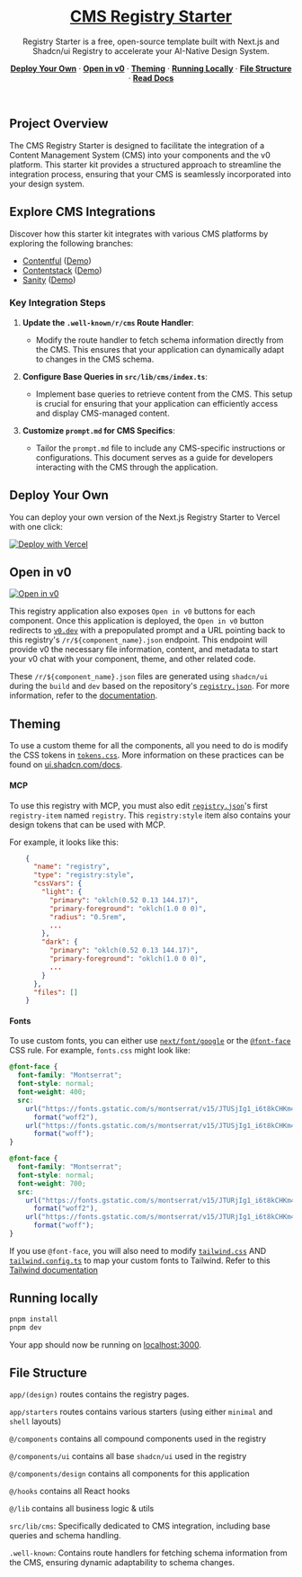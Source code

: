 <a href="https://cms-registry-starter.vercel.app/">
  <h1 align="center">CMS Registry Starter</h1>
</a>

<p align="center">
    Registry Starter is a free, open-source template built with Next.js and Shadcn/ui Registry to accelerate your AI-Native Design System.
</p>

<p align="center">
  <a href="#deploy-your-own"><strong>Deploy Your Own</strong></a> ·
  <a href="#open-in-v0"><strong>Open in v0</strong></a> ·
  <a href="#theming"><strong>Theming</strong></a> ·
  <a href="#running-locally"><strong>Running Locally</strong></a> ·
  <a href="#file-structure"><strong>File Structure</strong></a> ·
  <a href="https://ui.shadcn.com/docs/registry"><strong>Read Docs</strong></a>
</p>
<br/>

## Project Overview

The CMS Registry Starter is designed to facilitate the integration of a Content Management System (CMS) into your components and the v0 platform. This starter kit provides a structured approach to streamline the integration process, ensuring that your CMS is seamlessly incorporated into your design system.

## Explore CMS Integrations

Discover how this starter kit integrates with various CMS platforms by exploring the following branches:

- [Contentful](https://github.com/vercel-partner-solutions/cms-registry-starter/tree/contentful) ([Demo](https://contentful-registry-starter.vercel.app/))
- [Contentstack](https://github.com/vercel-partner-solutions/cms-registry-starter/tree/contentstack) ([Demo](https://contentstack-registry-starter.vercel.app/))
- [Sanity](https://github.com/vercel-partner-solutions/cms-registry-starter/tree/sanity) ([Demo](https://sanity-registry-starter.vercel.app/))

### Key Integration Steps

1. **Update the `.well-known/r/cms` Route Handler**:
   - Modify the route handler to fetch schema information directly from the CMS. This ensures that your application can dynamically adapt to changes in the CMS schema.

2. **Configure Base Queries in `src/lib/cms/index.ts`**:
   - Implement base queries to retrieve content from the CMS. This setup is crucial for ensuring that your application can efficiently access and display CMS-managed content.

3. **Customize `prompt.md` for CMS Specifics**:
   - Tailor the `prompt.md` file to include any CMS-specific instructions or configurations. This document serves as a guide for developers interacting with the CMS through the application.

## Deploy Your Own

You can deploy your own version of the Next.js Registry Starter to Vercel with one click:

[![Deploy with Vercel](https://vercel.com/button)](https://vercel.com/new/clone?repository-url=https%3A%2F%2Fgithub.com%2Fvercel%2Fcms-registry-starter&project-name=my-registry&repository-name=my-registry&demo-title=Registry%20Starter&demo-description=Registry%20Starter%20is%20a%20free%2C%20open-source%20template%20built%20with%20Next.js%20and%20Shadcn%2Fui%20Registry%20to%20accelerate%20your%20AI-Native%20Design%20System.&demo-url=https%3A%2F%2Fcms-registry-starter.vercel.app&demo-image=%2F%2Fcms-registry-starter.vercel.app%2Fpreview.png)

## Open in v0

[![Open in v0](https://cms-registry-starter.vercel.app/open-in-v0.svg)](https://v0.dev/chat/api/open?title=Dashboard+Kit&prompt=These+are+existing+design+system+styles+and+files.+Please+utilize+them+alongside+base+components+to+build.&url=https%3A%2F%2Fcms-registry-starter.vercel.app%2Fr%2Fdashboard.json)

This registry application also exposes `Open in v0` buttons for each component. Once this application is deployed, the
`Open in v0` button redirects to [`v0.dev`](https://v0.dev) with a prepopulated prompt and a URL pointing back to this
registry's `/r/${component_name}.json` endpoint. This endpoint will provide v0 the necessary file information, content,
and metadata to start your v0 chat with your component, theme, and other related code.

These `/r/${component_name}.json` files are generated using `shadcn/ui` during the `build` and `dev` based on the
repository's [`registry.json`](./registry.json). For more information, refer to the
[documentation](https://ui.shadcn.com/docs/registry/registry-json).

## Theming

To use a custom theme for all the components, all you need to do is modify the CSS tokens in
[`tokens.css`](./src/app/tokens.css). More information on these practices can be found
on [ui.shadcn.com/docs](https://ui.shadcn.com/docs).

#### MCP

To use this registry with MCP, you must also edit [`registry.json`](./registry.json)'s first
`registry-item` named `registry`. This `registry:style` item also contains your design tokens that can be used with MCP.

For example, it looks like this:

```json
    {
      "name": "registry",
      "type": "registry:style",
      "cssVars": {
        "light": {
          "primary": "oklch(0.52 0.13 144.17)",
          "primary-foreground": "oklch(1.0 0 0)",
          "radius": "0.5rem",
          ...
        },
        "dark": {
          "primary": "oklch(0.52 0.13 144.17)",
          "primary-foreground": "oklch(1.0 0 0)",
          ...
        }
      },
      "files": []
    }
```

#### Fonts

To use custom fonts, you can either use [
`next/font/google`](https://nextjs.org/docs/pages/getting-started/fonts#google-fonts) or the [
`@font-face`](https://developer.mozilla.org/en-US/docs/Web/CSS/@font-face) CSS rule. For example, `fonts.css` might look
like:

```css
@font-face {
  font-family: "Montserrat";
  font-style: normal;
  font-weight: 400;
  src:
    url("https://fonts.gstatic.com/s/montserrat/v15/JTUSjIg1_i6t8kCHKm45xW5rygbi49c.woff2")
      format("woff2"),
    url("https://fonts.gstatic.com/s/montserrat/v15/JTUSjIg1_i6t8kCHKm45xW5rygbj49c.woff")
      format("woff");
}

@font-face {
  font-family: "Montserrat";
  font-style: normal;
  font-weight: 700;
  src:
    url("https://fonts.gstatic.com/s/montserrat/v15/JTURjIg1_i6t8kCHKm45_dJE3gnD-w.woff2")
      format("woff2"),
    url("https://fonts.gstatic.com/s/montserrat/v15/JTURjIg1_i6t8kCHKm45_dJE3g3D_w.woff")
      format("woff");
}
```

If you use `@font-face`, you will also need to modify [`tailwind.css`](src/app/tailwind.css) AND
[`tailwind.config.ts`](src/app/tailwind.config.ts) to map your custom fonts to Tailwind. Refer to this
[Tailwind documentation](https://tailwindcss.com/docs/font-family#customizing-your-theme)

## Running locally

```bash
pnpm install
pnpm dev
```

Your app should now be running on [localhost:3000](http://localhost:3000).

## File Structure

`app/(design)` routes contains the registry pages.

`app/starters` routes contains various starters (using either `minimal` and `shell` layouts)

`@/components` contains all compound components used in the registry

`@/components/ui` contains all base `shadcn/ui` used in the registry

`@/components/design` contains all components for this application

`@/hooks` contains all React hooks

`@/lib` contains all business logic & utils

`src/lib/cms`: Specifically dedicated to CMS integration, including base queries and schema handling.

`.well-known`: Contains route handlers for fetching schema information from the CMS, ensuring dynamic adaptability to schema changes.
